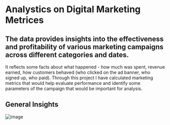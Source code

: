 # **Analystics on Digital Marketing Metrices**
## The data provides insights into the effectiveness and profitability of various marketing campaigns across different categories and dates. 

It reflects some facts about what happened - how much was spent, revenue earned, how customers behaved (who clicked on the ad banner, who signed up, who paid).
Through this project I have calculated marketing metrics that would help evaluate performance and identify some parameters of the campaign that would be important for analysis.

## General Insights

![image](https://github.com/user-attachments/assets/4a6dd391-d505-4b07-beea-5a36279ddb9c)


